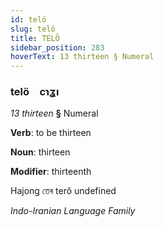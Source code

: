 ```yaml
---
id: telö
slug: telö
title: TELÖ
sidebar_position: 283
hoverText: 13 thirteen § Numeral
---
```


### telö&emsp;<span kind="abugida">cɿʓı</span>

*13 thirteen* **§** Numeral

**Verb**: to be thirteen

**Noun**: thirteen

**Modifier**: thirteenth

Hajong তেৰ terô undefined

*Indo-Iranian Language Family*